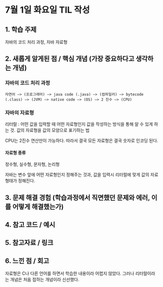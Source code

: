 # 7월 1일 화요일 TIL 작성

## 1. 학습 주제

자바의 코드 처리 과정, 자바 자료형

## 2. 새롭게 알게된 점 / 핵심 개념 (가장 중요하다고 생각하는 개념)

### 자바의 코드 처리 과정
`자연어 —> (프로그래머) —> java code (.java) —> (컴파일러) —> bytecode (.class) —> (JVM) —> native code —> (OS) —> 2 진수 —> (CPU)`

### 자바의 자료형

리터럴 : 어떤 값을 입력할 때 어떤 자료형인지 값을 작성하는 방식을 통해 알 수 있게 하는 것. 값의 자료형을 값의 모양으로 표기하는 법

CPU는 2진수 연산만이 가능하다. 따라서 결국 모든 자료형은 결국 숫자로 인코딩 된다.

#### 자료형 종류
정수형, 실수형, 문자형, 논리형

자바는 변수 앞에 어떤 자료형인지 정해주는 것과, 값을 입력시 리터럴에 맞게 값의 자료형태가 정해진다.

## 3. 문제 해결 경험 (학습과정에서 직면했던 문제와 에러, 이를 어떻게 해결했는가)

## 4. 참고 코드 / 예시

## 5. 참고자료 / 링크

## 6. 느낀 점 / 회고 

자료형은 C나 다른 언어를 하면서 학습한 내용이라 어렵지 않았다. 그러나 리터럴이라는 개념은 처음 접하는 개념이라 신선했다.